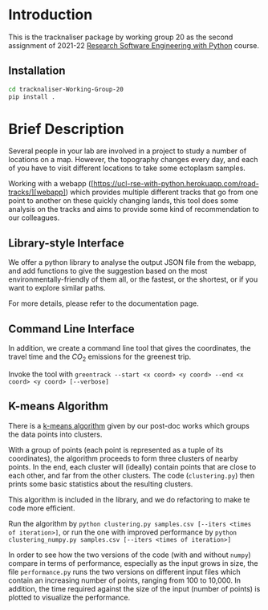 # Introduction

This is the tracknaliser package by working group 20 as the second assignment of 2021-22
[Research Software Engineering with Python](development.rc.ucl.ac.uk/training/engineering) course.

## Installation

```bash
cd tracknaliser-Working-Group-20
pip install .
```


# Brief Description

Several people in your lab are involved in a project to study a number of locations on a map. However, the topography changes every day, and each of you have to visit different locations to take some ectoplasm samples.

[webapp]: https://ucl-rse-with-python.herokuapp.com/road-tracks/

Working with a webapp ([https://ucl-rse-with-python.herokuapp.com/road-tracks/][webapp]) which provides multiple different tracks that go from one point to another on these quickly changing lands, this tool does some analysis on the tracks and aims to provide some kind of recommendation to our colleagues. 

## Library-style Interface

We offer a python library to analyse the output JSON file from the webapp, and add functions to give the suggestion based on the most environmentally-friendly of them all, or the fastest, or the shortest, or if you want to explore similar paths. 

For more details, please refer to the documentation page.

## Command Line Interface

In addition, we create a command line tool that gives the coordinates, the travel time and the $CO_{2}$ emissions for the greenest trip.

<!-- ## Usage -->
    
Invoke the tool with `greentrack --start <x coord> <y coord> --end <x coord> <y coord> [--verbose]`

## K-means Algorithm

There is a [k-means algorithm](https://en.wikipedia.org/wiki/K-means_clustering) given by our post-doc works which groups the data points into clusters. 

With a group of points (each point is represented as a tuple of its coordinates), the algorithm proceeds to form three clusters of
nearby points. In the end, each cluster will (ideally) contain points that are close to each other, and far from the other clusters. The code (`clustering.py`) then prints some basic statistics about the resulting clusters.

This algorithm is included in the library, and we do refactoring to make te code more efficient.

Run the algorithm by `python clustering.py samples.csv [--iters <times of iteration>]`, or run the one with improved performance by `python clustering_numpy.py samples.csv [--iters <times of iteration>]`

In order to see how the two versions of the code (with and without `numpy`) compare in terms of performance, especially as the input grows in size, the file `performance.py` runs the two versions on different input files which contain an increasing number of points, ranging from 100 to 10,000. In addition, the time required against the size of the input (number of points) is plotted to visualize the performance.
